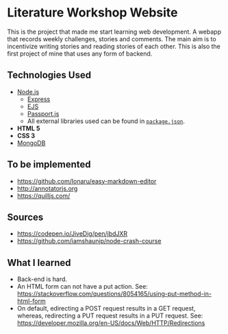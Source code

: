 # Literature Workshop Website

This is the project that made me start learning web development. A webapp that records weekly challenges, stories and comments. The main aim is to incentivize writing stories and reading stories of each other. This is also the first project of mine that uses any form of backend.

## Technologies Used
- [Node.js](https://nodejs.org/en/)
    - [Express](https://expressjs.com/)
    - [EJS](https://ejs.co/)
    - [Passport.js](http://www.passportjs.org/)
    - All external libraries used can be found in [`package.json`](https://github.com/emrergin/atolye/blob/main/package.json).
- **HTML 5**
- **CSS 3**
- [MongoDB](https://www.mongodb.com/)

## To be implemented
- https://github.com/Ionaru/easy-markdown-editor
- http://annotatorjs.org
- https://quilljs.com/

## Sources
- https://codepen.io/JiveDig/pen/jbdJXR
- https://github.com/iamshaunjp/node-crash-course

## What I learned
- Back-end is hard.
- An HTML form can not have a put action. See: https://stackoverflow.com/questions/8054165/using-put-method-in-html-form
- On default, edirecting a POST request results in a GET request, whereas, redirecting a PUT request results in a PUT request. See: https://developer.mozilla.org/en-US/docs/Web/HTTP/Redirections